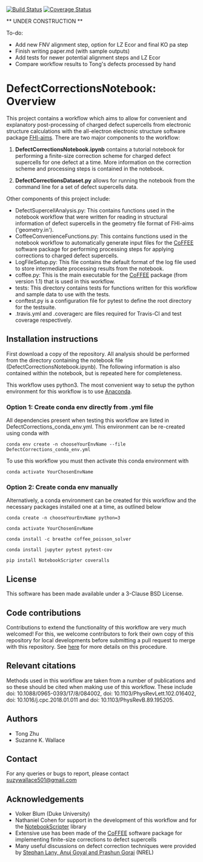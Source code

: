 [![Build Status](https://travis-ci.org/skw32/DefectCorrectionsNotebook.svg?branch=master)](https://travis-ci.org/skw32/DefectCorrectionsNotebook)
[![Coverage Status](https://coveralls.io/repos/github/skw32/DefectCorrectionsNotebook/badge.png?branch=master)](https://coveralls.io/github/skw32/DefectCorrectionsNotebook?branch=master)

** UNDER CONSTRUCTION **

To-do:

- Add new FNV alignment step, option for LZ Ecor and final KO pa step
- Finish writing paper.md (with sample outputs)
- Add tests for newer potential alignment steps and LZ Ecor
- Compare workflow results to Tong's defects processed by hand

# DefectCorrectionsNotebook: Overview

This project contains a workflow which aims to allow for convenient and explanatory post-processing of charged defect supercells from electronic structure calculations with the all-electron electronic structure software package [FHI-aims](https://aimsclub.fhi-berlin.mpg.de/). There are two major components to the workflow:

1. **DefectCorrectionsNotebook.ipynb** contains a tutorial notebook for performing a finite-size correction scheme for charged defect supercells for one defect at a time. More information on the correction scheme and processing steps is contained in the notebook.

2. **DefectCorrectionsDataset.py** allows for running the notebook from the command line for a set of defect supercells data.

Other components of this project include:

- DefectSupercellAnalysis.py: This contains functions used in the notebook workflow that were written for reading in structural information of defect supercells in the geometry file format of FHI-aims ('geometry.in').
- CoffeeConvenienceFunctions.py: This contains functions used in the notebook workflow to automatically generate input files for the [CoFFEE](https://www.sciencedirect.com/science/article/pii/S0010465518300158) software package for performing processing steps for applying corrections to charged defect supercells.
- LogFileSetup.py: This file contains the default format of the log file used to store intermediate processing results from the notebook.
- coffee.py: This is the main executable for the [CoFFEE](https://www.sciencedirect.com/science/article/pii/S0010465518300158) package (from version 1.1) that is used in this workflow.
- tests: This directory contains tests for functions written for this workflow and sample data to use with the tests.
- conftest.py is a configuration file for pytest to define the root directory for the testsuite.
- .travis.yml and .coveragerc are files required for Travis-CI and test coverage respectively.

## Installation instructions

First download a copy of the repository. All analysis should be performed from the directory containing the notebook file (DefectCorrectionsNotebook.ipynb). The following information is also contained within the notebook, but is repeated here for completeness.

This workflow uses python3. The most convenient way to setup the python environment for this workflow is to use [Anaconda](https://www.anaconda.com/distribution/). 


### Option 1: Create conda env directly from .yml file
All dependencies present when testing this workflow are listed in DefectCorrections_conda_env.yml. This environment can be re-created using conda with 

`conda env create -n chooseYourEnvName --file DefectCorrections_conda_env.yml` 

To use this workflow you must then activate this conda environment with 

`conda activate YourChosenEnvName`

### Option 2: Create conda env manually

Alternatively, a conda environment can be created for this workflow and the necessary packages installed one at a time, as outlined below

`conda create -n chooseYourEnvName python=3`

`conda activate YourChosenEnvName`

`conda install -c breathe coffee_poisson_solver`

`conda install jupyter pytest pytest-cov`

`pip install NotebookScripter coveralls`

## License

This software has been made available under a 3-Clause BSD License.

## Code contributions

Contributions to extend the functionality of this workflow are very much welcomed! For this, we welcome contributors to fork their own copy of this repository for local developments before submitting a pull request to merge with this repository. See [here](https://guides.github.com/activities/forking/) for more details on this procedure.

## Relevant citations

Methods used in this workflow are taken from a number of publications and so these should be cited when making use of this workflow. These include doi: 10.1088/0965-0393/17/8/084002, doi: 10.1103/PhysRevLett.102.016402, doi: 10.1016/j.cpc.2018.01.011 and doi: 10.1103/PhysRevB.89.195205.

## Authors

- Tong Zhu
- Suzanne K. Wallace

## Contact

For any queries or bugs to report, please contact suzywallace501@gmail.com

## Acknowledgements

- Volker Blum (Duke University)
- Nathaniel Cohen for support in the development of this workflow and for the [NotebookScripter](https://github.com/breathe/NotebookScripter) library
- Extensive use has been made of the [CoFFEE](https://www.sciencedirect.com/science/article/pii/S0010465518300158) software package for implementing finite-size corrections to defect supercells
- Many useful discussions on defect correction techniques were provided by [Stephan Lany, Anuj Goyal and Prashun Gorai](https://github.com/pylada/pylada-defects) (NREL)
